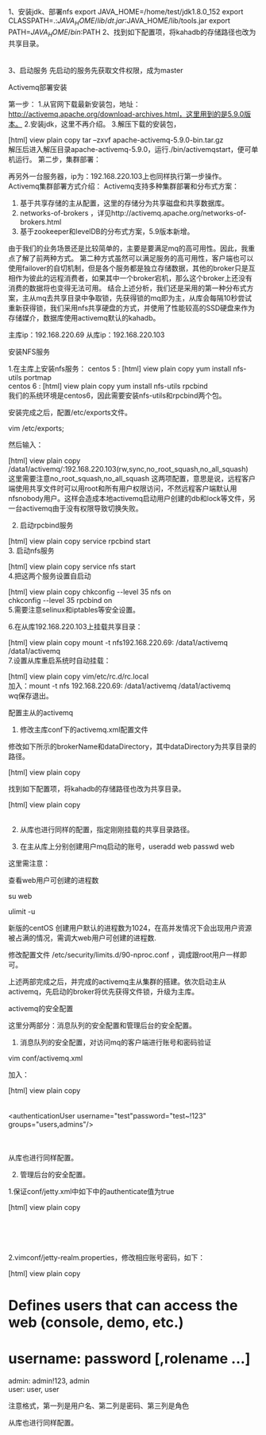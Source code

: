 1、安装jdk、部署nfs
export JAVA_HOME=/home/test/jdk1.8.0_152
export CLASSPATH=.:$JAVA_HOME/lib/dt.jar:$JAVA_HOME/lib/tools.jar
export PATH=$JAVA_HOME/bin:$PATH
2、找到如下配置项，将kahadb的存储路径也改为共享目录。
  <persistenceAdapter>  
      <kahaDB directory="/data1/activemq/data/kahadb"/>  
  </persistenceAdapter>  
3、启动服务
先启动的服务先获取文件权限，成为master


Activemq部署安装

第一步：
1.从官网下载最新安装包，地址：http://activemq.apache.org/download-archives.html，这里用到的是5.9.0版本。
2.安装jdk，这里不再介绍。
3.解压下载的安装包，

[html] view plain copy
tar –zxvf apache-activemq-5.9.0-bin.tar.gz  
解压后进入解压目录apache-activemq-5.9.0，运行./bin/activemqstart，便可单机运行。
第二步，集群部署：

再另外一台服务器，ip为：192.168.220.103上也同样执行第一步操作。
Activemq集群部署方式介绍：
Activemq支持多种集群部署和分布式方案：
1. 基于共享存储的主从配置，这里的存储分为共享磁盘和共享数据库。
2. networks-of-brokers ，详见http://activemq.apache.org/networks-of-brokers.html
3. 基于zookeeper和levelDB的分布式方案，5.9版本新增。

由于我们的业务场景还是比较简单的，主要是要满足mq的高可用性。因此，我重点了解了前两种方式。
第二种方式虽然可以满足服务的高可用性，客户端也可以使用failover的自切机制，但是各个服务都是独立存储数据，其他的broker只是互相作为彼此的远程消费者，如果其中一个broker宕机，那么这个broker上还没有消费的数据将也变得无法可用。
结合上述分析，我们还是采用的第一种分布式方案，主从mq去共享目录中争取锁，先获得锁的mq即为主，从库会每隔10秒尝试重新获得锁，我们采用nfs共享硬盘的方式，并使用了性能较高的SSD硬盘来作为存储媒介，数据库使用activemq默认的kahadb。

主库ip：192.168.220.69
从库ip：192.168.220.103

安装NFS服务

1.在主库上安装nfs服务：
centos 5 :
[html] view plain copy
yum install nfs-utils portmap  
centos 6 :
[html] view plain copy
yum install nfs-utils rpcbind  
我们的系统环境是centos6，因此需要安装nfs-utils和rpcbind两个包。

安装完成之后，配置/etc/exports文件。

vim /etc/exports;

然后输入：

[html] view plain copy
/data1/activemq/:192.168.220.103(rw,sync,no_root_squash,no_all_squash)  
这里需要注意no_root_squash,no_all_squash 这两项配置，意思是说，远程客户端使用共享文件时可以用root和所有用户权限访问，不然远程客户端默认用nfsnobody用户。这样会造成本地activemq启动用户创建的db和lock等文件，另一台activemq由于没有权限导致切换失败。

2. 启动rpcbind服务

[html] view plain copy
service rpcbind start  
3. 启动nfs服务

[html] view plain copy
service nfs start  
4.把这两个服务设置自启动

[html] view plain copy
chkconfig --level 35 nfs on  
chkconfig --level 35 rpcbind on  
5.需要注意selinux和iptables等安全设置。

6.在从库192.168.220.103上挂载共享目录：

[html] view plain copy
mount -t nfs192.168.220.69: /data1/activemq /data1/activemq  
7.设置从库重启系统时自动挂载：

[html] view plain copy
vim/etc/rc.d/rc.local  
加入：mount -t nfs 192.168.220.69: /data1/activemq /data1/activemq  
wq保存退出。  

配置主从的activemq

1.   修改主库conf下的activemq.xml配置文件

修改如下所示的brokerName和dataDirectory，其中dataDirectory为共享目录的路径。

[html] view plain copy
<broker xmlns="http://activemq.apache.org/schema/core" brokerName="broker69" dataDirectory="/data1/activemq/">  

找到如下配置项，将kahadb的存储路径也改为共享目录。



[html] view plain copy
<persistenceAdapter>  
    <kahaDB directory="/data1/activemq/data/kahadb"/>  
</persistenceAdapter>  

2.   从库也进行同样的配置，指定刚刚挂载的共享目录路径。

3.   在主从库上分别创建用户mq启动的账号，useradd web passwd web

这里需注意：

查看web用户可创建的进程数

su web

ulimit -u

新版的centOS 创建用户默认的进程数为1024，在高并发情况下会出现用户资源被占满的情况，需调大web用户可创建的进程数.

修改配置文件 /etc/security/limits.d/90-nproc.conf ，调成跟root用户一样即可。

 

上述两部完成之后，并完成的activemq主从集群的搭建。依次启动主从activemq，先启动的broker将优先获得文件锁，升级为主库。

activemq的安全配置

这里分两部分：消息队列的安全配置和管理后台的安全配置。

1.   消息队列的安全配置，对访问mq的客户端进行账号和密码验证

vim conf/activemq.xml

加入：

[html] view plain copy
<plugins>  
       <simpleAuthenticationPlugin>  
         <users>  
                <authenticationUser username="test"password="test~!123" groups="users,admins"/>  
        </users>  
       </simpleAuthenticationPlugin>  
</plugins>  

从库也进行同样配置。

2.   管理后台的安全配置。

1.保证conf/jetty.xml中如下中的authenticate值为true

[html] view plain copy
<bean id="securityConstraint" class="org.eclipse.jetty.util.security.Constraint">  
    <property name="name" value="BASIC" />  
    <property name="roles" value="user,admin" />  
    <!-- set authenticate=false to disable login -->  
    <property name="authenticate" value="true" />  
</bean>  


2.vimconf/jetty-realm.properties，修改相应账号密码，如下：

[html] view plain copy
# Defines users that can access the web (console, demo, etc.)  
# username: password [,rolename ...]  
admin: admin!123, admin  
user: user, user  


注意格式，第一列是用户名、第二列是密码、第三列是角色

从库也进行同样配置。



